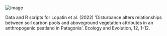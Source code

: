 
![image](https://user-images.githubusercontent.com/14294585/160404163-f35baaf3-99f1-49d7-9463-727eb3a2b1fa.png)


Data and R scripts for Lopatin et al. (2022) 'Disturbance alters relationships between soil carbon pools and aboveground vegetation attributes in an anthropogenic peatland in Patagonia'. Ecology and Evolution, 12, 1-12.
